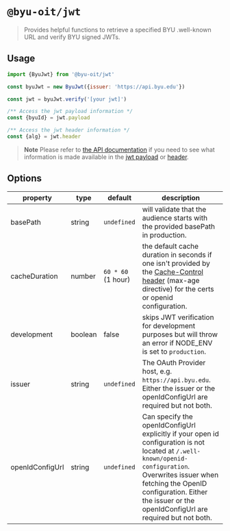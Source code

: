 # `@byu-oit/jwt`

> Provides helpful functions to retrieve a specified BYU .well-known URL and verify BYU signed JWTs.

## Usage

```javascript
import {ByuJwt} from '@byu-oit/jwt'

const byuJwt = new ByuJwt({issuer: 'https://api.byu.edu'})

const jwt = byuJwt.verify('[your jwt]')

/** Access the jwt payload information */
const {byuId} = jwt.payload

/** Access the jwt header information */
const {alg} = jwt.header
```

> **Note**
> Please refer
> to [the API documentation](https://byu-oit.github.io/byu-jwt-nodejs) if you need
> to see what information is made available in
> the [jwt payload](https://byu-oit.github.io/byu-jwt-nodejs/classes/BYU_JWT.JwtPayload.html)
> or [header](https://byu-oit.github.io/byu-jwt-nodejs/classes/BYU_JWT.JwtHeader.html).

## Options

| property        | type    | default            | description                                                                                                                                                                                                                                                   |
|-----------------|---------|--------------------|---------------------------------------------------------------------------------------------------------------------------------------------------------------------------------------------------------------------------------------------------------------|
| basePath        | string  | `undefined`        | will validate that the audience starts with the provided basePath in production.                                                                                                                                                                              |
| cacheDuration   | number  | `60 * 60` (1 hour) | the default cache duration in seconds if one isn't provided by the [Cache-Control header](https://developer.mozilla.org/en-US/docs/Web/HTTP/Headers/Cache-Control) (max-age directive) for the certs or openid configuration.                                 |
| development     | boolean | false              | skips JWT verification for development purposes but will throw an error if NODE_ENV is set to `production`.                                                                                                                                                   |
| issuer          | string  | `undefined`        | The OAuth Provider host, e.g. `https://api.byu.edu`. Either the issuer or the openIdConfigUrl are required but not both.                                                                                                                                      |
| openIdConfigUrl | string  | `undefined`        | Can specify the openIdConfigUrl explicitly if your open id configuration is not located at `/.well-known/openid-configuration`. Overwrites issuer when fetching the OpenID configuration. Either the issuer or the openIdConfigUrl are required but not both. |

